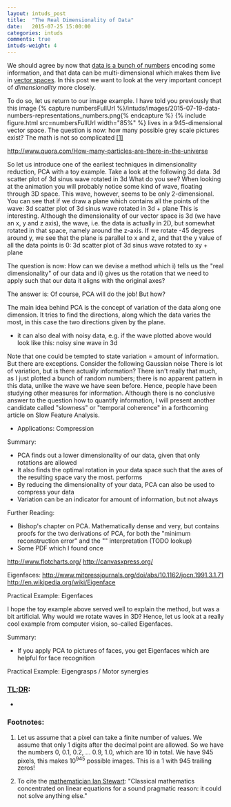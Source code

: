 ```yaml
---
layout: intuds_post
title:  "The Real Dimensionality of Data"
date:   2015-07-25 15:00:00
categories: intuds
comments: true
intuds-weight: 4
---
```


We should agree by now that [data is a bunch of numbers](/intuds/2015/07/19/data-numbers-representations.html) encoding some information, and that data can be multi-dimensional which makes them live in [vector spaces](/intuds/2015/07/22/vector-spaces.html). In this post we want to look at the very important concept of *dimensionality* more closely.

To do so, let us return to our image example. I have told you previously that this image
{% capture numbersFullUrl %}/intuds/images/2015-07-19-data-numbers-representations_numbers.png{% endcapture %}
{% include figure.html src=numbersFullUrl width="85%" %}
lives in a 945-dimensional vector space. The question is now: how many possible grey scale pictures exist? The math is not so complicated [[1]](#[1])

http://www.quora.com/How-many-particles-are-there-in-the-universe

So let us introduce one of the earliest techniques in dimensionality reduction, PCA with a toy example. Take a look at the following 3d data.
     3d scatter plot of 3d sinus wave rotated in 3d
What do you see? When looking at the animation you will probably notice some kind of wave, floating through 3D space. This wave, however, seems to be only 2-dimensional. You can see that if we draw a plane which contains all the points of the wave:
     3d scatter plot of 3d sinus wave rotated in 3d + plane
This is interesting. Although the dimensionality of our vector space is 3d (we have an x, y and z axis), the wave, i.e. the data is actually in 2D, but somewhat rotated in that space, namely around the z-axis. If we rotate -45 degrees around y, we see that the plane is parallel to x and z, and that the y value of all the data points is 0:
     3d scatter plot of 3d sinus wave rotated to xy + plane

The question is now: How can we devise a method which i) tells us the "real dimensionality" of our data and ii) gives us the rotation that we need to apply such that our data it aligns with the original axes?

The answer is: Of course, PCA will do the job! But how?

The main idea behind PCA is the concept of variation of the data along one dimension. It tries to find the directions, along which the data varies the most, in this case the two directions given by the plane.

- it can also deal with noisy data, e.g. if the wave plotted above would look like this:
     noisy sine wave in 3d

Note that one could be tempted to state variation = amount of information. But there are exceptions. Consider the following 
     Gaussian noise
There is lot of variation, but is there actually information? There isn't really that much, as I just plotted a bunch of random numbers; there is no apparent pattern in this data, unlike the wave we have seen before. Hence, people have been studying other measures for information. Although there is no conclusive answer to the question how to quantify information, I will present another candidate called "slowness" or "temporal coherence" in a forthcoming article on Slow Feature Analysis.

- Applications: Compression

Summary:
- PCA finds out a lower dimensionality of our data, given that only rotations are allowed
- It also finds the optimal rotation in your data space such that the axes of the resulting space vary the most.
performs 
- By reducing the dimensionality of your data, PCA can also be used to compress your data
- Variation can be an indicator for amount of information, but not always


Further Reading:
- Bishop's chapter on PCA. Mathematically dense and very, but contains proofs for the two derivations of PCA, for both the "minimum reconstruction error" and the "" interpretation (TODO lookup) 
- Some PDF which I found once


http://www.flotcharts.org/
http://canvasxpress.org/

Eigenfaces:  http://www.mitpressjournals.org/doi/abs/10.1162/jocn.1991.3.1.71
http://en.wikipedia.org/wiki/Eigenface


Practical Example: Eigenfaces

I hope the toy example above served well to explain the method, but was a bit artificial. Why would we rotate waves in 3D? Hence, let us look at a really cool example from computer vision, so-called Eigenfaces. 

Summary:
- If you apply PCA to pictures of faces, you get Eigenfaces which are helpful for face recognition

Practical Example: Eigengrasps / Motor synergies






### [TL;DR](http://de.urbandictionary.com/define.php?term=tl%3Bdr):
- 

### <a name="further"></a>Footnotes:
1. <a name="[1]"></a>Let us assume that a pixel can take a finite number of values. We assume that only 1 digits after the decimal point are allowed. So we have the numbers 0, 0.1, 0.2, ... 0.9, 1.0, which are 10 in total. We have 945 pixels, this makes 10<sup>945</sup> possible images. This is a 1 with 945 trailing zeros! 

2. <a name="[2]"></a>To cite the [mathematician Ian Stewart](http://books.google.de/books?id=dUhMAQAAQBAJ&pg=PA182&lpg=PA182&dq=Classical+mathematics+concentrated+on+linear+equations+for+a+sound+pragmatic+reason:+it+could+not+solve+anything+else.&source=bl&ots=PuRT666z3D&sig=YBZtoUP_y0siL0RUXfC14keMGe4&hl=de&sa=X&ei=upteVPDfBIysPJChgZgE&ved=0CCsQ6AEwAQ#v=onepage&q=Classical%20mathematics%20concentrated%20on%20linear%20equations%20for%20a%20sound%20pragmatic%20reason%3A%20it%20could%20not%20solve%20anything%20else.&f=false): "Classical mathematics concentrated on linear equations for a sound pragmatic reason: it could not solve anything else."
